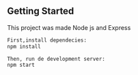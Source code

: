 ## Getting Started
This project was made Node js and Express

```bash
First,install dependecies:
npm install

Then, run de development server:
npm start
```
